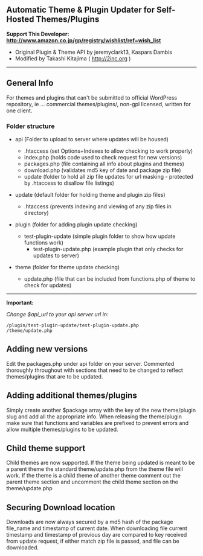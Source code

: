 ## Automatic Theme & Plugin Updater for Self-Hosted Themes/Plugins

**Support This Developer: http://www.amazon.co.jp/gp/registry/wishlist/ref=wish_list**

* Original Plugin & Theme API by jeremyclark13, Kaspars Dambis
* Modified by Takashi Kitajima ( http://2inc.org )

---

## General Info

For themes and plugins that can't be submitted to official WordPress repository, ie ... commercial themes/plugins/, non-gpl licensed, written for one client.

### Folder structure
* api (Folder to upload to server where updates will be housed)
    * .htaccess (set Options+Indexes to allow checking to work properly)
    * index.php (holds code used to check request for new versions)
    * packages.php (file containing all info about plugins and themes)
    * download.php (validates md5 key of date and package zip file)
    * update (folder to hold all zip file updates for url masking - protected by .htaccess to disallow file listings)


* update (default folder for holding theme and plugin zip files)
    * .htaccess (prevents indexing and viewing of any zip files in directory)


* plugin (folder for adding plugin update checking)
    * test-plugin-update (simple plugin folder to show how update functions work)
        * test-plugin-update.php (example plugin that only checks for updates to server)


* theme (folder for theme update checking)
    * update.php (file that can be included from functions.php of theme to check for updates)

---------------

**Important:**

*Change $api_url to your api server url in:*

    /plugin/test-plugin-update/test-plugin-update.php
    /theme/update.php

## Adding new versions

Edit the packages.php under api folder on your server.  Commented thoroughly throughout with sections that need to be changed to reflect themes/plugins that are to be updated.

## Adding additional themes/plugins

Simply create another $package array with the key of the new theme/plugin slug and add all the appropriate info.  When releasing the theme/plugin make sure that functions and variables are prefixed to prevent errors and allow multiple themes/plugins to be updated.

## Child theme support

Child themes are now supported.  If the theme being updated is meant to be a parent theme the standard theme/update.php from the theme file will work.  If the theme is a child theme of another theme comment out the parent theme section and uncomment the child theme section on the theme/update.php

## Securing Download location

Downloads are now always secured by a md5 hash of the package file_name and timestamp of current date.  When downloading file current timestamp and timestamp of previous day are compared to key received from update request, if either match zip file is passed, and file can be downloaded.